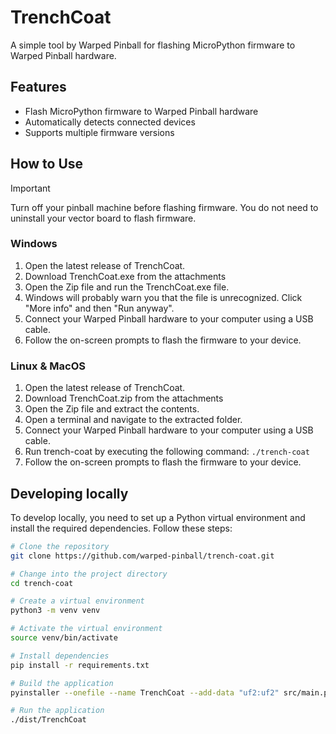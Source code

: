 # TrenchCoat

A simple tool by Warped Pinball for flashing MicroPython firmware to Warped Pinball hardware.

## Features
- Flash MicroPython firmware to Warped Pinball hardware
- Automatically detects connected devices
- Supports multiple firmware versions

## How to Use

> [!IMPORTANT]
> Turn off your pinball machine before flashing firmware. You do not need to uninstall your vector board to flash firmware.

### Windows

1. Open the latest release of TrenchCoat.
2. Download TrenchCoat.exe from the attachments
3. Open the Zip file and run the TrenchCoat.exe file.
4. Windows will probably warn you that the file is unrecognized. Click "More info" and then "Run anyway".
5. Connect your Warped Pinball hardware to your computer using a USB cable.
6. Follow the on-screen prompts to flash the firmware to your device.

### Linux & MacOS

1. Open the latest release of TrenchCoat.
2. Download TrenchCoat.zip from the attachments
3. Open the Zip file and extract the contents.
4. Open a terminal and navigate to the extracted folder.
5. Connect your Warped Pinball hardware to your computer using a USB cable.
6. Run trench-coat by executing the following command: `./trench-coat`
7. Follow the on-screen prompts to flash the firmware to your device.

## Developing locally
To develop locally, you need to set up a Python virtual environment and install the required dependencies. Follow these steps:
```bash
# Clone the repository
git clone https://github.com/warped-pinball/trench-coat.git

# Change into the project directory
cd trench-coat

# Create a virtual environment
python3 -m venv venv

# Activate the virtual environment
source venv/bin/activate

# Install dependencies
pip install -r requirements.txt

# Build the application
pyinstaller --onefile --name TrenchCoat --add-data "uf2:uf2" src/main.py

# Run the application
./dist/TrenchCoat
```
